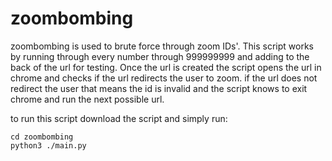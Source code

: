 # zoombombing
zoombombing is used to brute force through zoom IDs'.
This script works by running through every number through 999999999 and adding to the back of the url for testing.
Once the url is created the script opens the url in chrome and checks if the url redirects the user to zoom.
if the url does not redirect the user that means the id is invalid and the script knows to exit chrome and run the next possible url.

to run this script download the script and simply run:
    
    
    cd zoombombing
    python3 ./main.py
